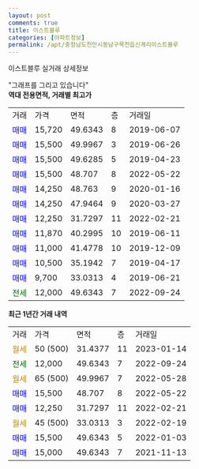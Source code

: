 ```yaml
---
layout: post
comments: true
title: 이스트블루
categories: [아파트정보]
permalink: /apt/충청남도천안시동남구목천읍신계리이스트블루
---
```


이스트블루 실거래 상세정보

<script type="text/javascript">
  google.charts.load('current', {'packages':['line', 'corechart']});
  google.charts.setOnLoadCallback(drawChart);

  function drawChart() {
    var data = new google.visualization.DataTable();
    data.addColumn('date', '거래일');
    data.addColumn('number', "매매");
    data.addColumn('number', "전세");
    data.addColumn('number', "전매");

    data.addRows([[new Date(Date.parse("2023-01-14")), null, null, null], [new Date(Date.parse("2022-09-24")), null, 12000, null], [new Date(Date.parse("2022-05-28")), null, null, null], [new Date(Date.parse("2022-05-22")), 15500, null, null], [new Date(Date.parse("2022-02-21")), 12250, null, null], [new Date(Date.parse("2022-02-19")), null, null, null], [new Date(Date.parse("2022-01-03")), 15500, null, null], [new Date(Date.parse("2021-11-13")), 15000, null, null]]);

    var options = {
      hAxis: {
        format: 'yyyy/MM/dd'
      },    
      lineWidth: 0,
      pointsVisible: true,    
      title: '최근 1년간 유형별 실거래가 분포',
      legend: { position: 'bottom' }
    };

    var formatter = new google.visualization.NumberFormat({pattern:'###,###'} );
    formatter.format(data, 1);
    formatter.format(data, 2);
    
    setTimeout(function() {
        var chart = new google.visualization.LineChart(document.getElementById('columnchart_material'));
        chart.draw(data, (options));
        document.getElementById('loading').style.display = 'none';
    }, 200);
  }
</script>


<div id="loading" style="z-index:20; display: block; margin-left: 0px">"그래프를 그리고 있습니다"</div>
<div id="columnchart_material" style="width: 95%; margin-left: 0px; display: block"></div>
<!-- contents start -->
<b>역대 전용면적, 거래별 최고가</b>
<table class="sortable">
    <tr>
      <td>거래</td>
      <td>가격</td>
      <td>면적</td>
      <td>층</td>
      <td>거래일</td>
    </tr>
        <tr>
          <td><a style="color: blue">매매</a></td>
          <td>15,720</td>
          <td>49.6343</td>
          <td>8</td>
          <td>2019-06-07</td>
        </tr>            <tr>
          <td><a style="color: blue">매매</a></td>
          <td>15,500</td>
          <td>49.9967</td>
          <td>3</td>
          <td>2019-06-26</td>
        </tr>            <tr>
          <td><a style="color: blue">매매</a></td>
          <td>15,500</td>
          <td>49.6285</td>
          <td>5</td>
          <td>2019-04-23</td>
        </tr>            <tr>
          <td><a style="color: blue">매매</a></td>
          <td>15,500</td>
          <td>48.707</td>
          <td>8</td>
          <td>2022-05-22</td>
        </tr>            <tr>
          <td><a style="color: blue">매매</a></td>
          <td>14,250</td>
          <td>48.763</td>
          <td>9</td>
          <td>2020-01-16</td>
        </tr>            <tr>
          <td><a style="color: blue">매매</a></td>
          <td>14,250</td>
          <td>47.9464</td>
          <td>9</td>
          <td>2020-03-27</td>
        </tr>            <tr>
          <td><a style="color: blue">매매</a></td>
          <td>12,250</td>
          <td>31.7297</td>
          <td>11</td>
          <td>2022-02-21</td>
        </tr>            <tr>
          <td><a style="color: blue">매매</a></td>
          <td>11,870</td>
          <td>40.2995</td>
          <td>10</td>
          <td>2019-06-11</td>
        </tr>            <tr>
          <td><a style="color: blue">매매</a></td>
          <td>11,000</td>
          <td>41.4778</td>
          <td>10</td>
          <td>2019-12-09</td>
        </tr>            <tr>
          <td><a style="color: blue">매매</a></td>
          <td>10,500</td>
          <td>35.1942</td>
          <td>7</td>
          <td>2019-04-17</td>
        </tr>            <tr>
          <td><a style="color: blue">매매</a></td>
          <td>9,700</td>
          <td>33.0313</td>
          <td>4</td>
          <td>2019-06-21</td>
        </tr>        
        <tr>
              <td><a style="color: darkgreen">전세</a></td>
              <td>12,000</td>
              <td>49.6343</td>
              <td>7</td>
              <td>2022-09-24</td>
            </tr>        
    
</table>

<b>최근 1년간 거래 내역</b>

<table class="sortable">
    <tr>
      <td>거래</td>
      <td>가격</td>
      <td>면적</td>
      <td>층</td>
      <td>거래일</td>
    </tr>
    <tr>
      <td><a style="color: darkgoldenrod">월세</a></td>
      <td>50 (500)</td>
      <td>31.4377</td>
      <td>11</td>
      <td>2023-01-14</td>
    </tr>          <tr>
      <td><a style="color: darkgreen">전세</a></td>
      <td>12,000</td>
      <td>49.6343</td>
      <td>7</td>
      <td>2022-09-24</td>
    </tr>          <tr>
      <td><a style="color: darkgoldenrod">월세</a></td>
      <td>65 (500)</td>
      <td>49.9967</td>
      <td>7</td>
      <td>2022-05-28</td>
    </tr>          <tr>
      <td><a style="color: blue">매매</a></td>
      <td>15,500</td>
      <td>48.707</td>
      <td>8</td>
      <td>2022-05-22</td>
    </tr>          <tr>
      <td><a style="color: blue">매매</a></td>
      <td>12,250</td>
      <td>31.7297</td>
      <td>11</td>
      <td>2022-02-21</td>
    </tr>          <tr>
      <td><a style="color: darkgoldenrod">월세</a></td>
      <td>45 (500)</td>
      <td>33.0313</td>
      <td>3</td>
      <td>2022-02-19</td>
    </tr>          <tr>
      <td><a style="color: blue">매매</a></td>
      <td>15,500</td>
      <td>49.6343</td>
      <td>5</td>
      <td>2022-01-03</td>
    </tr>          <tr>
      <td><a style="color: blue">매매</a></td>
      <td>15,000</td>
      <td>49.6343</td>
      <td>7</td>
      <td>2021-11-13</td>
    </tr>      </table>
<!-- contents end -->    

